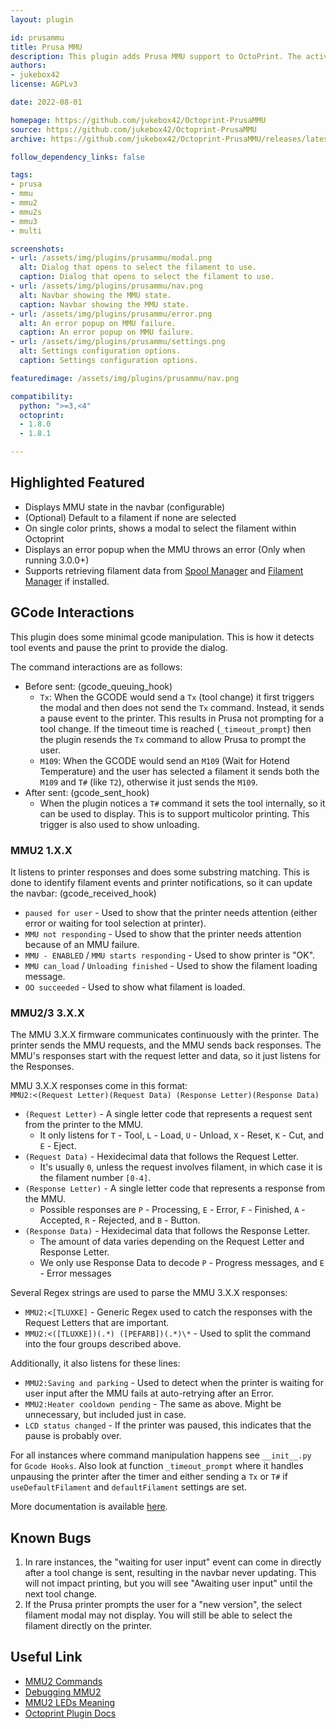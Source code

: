 ```yaml
---
layout: plugin

id: prusammu
title: Prusa MMU
description: This plugin adds Prusa MMU support to OctoPrint. The active filament will be displayed in the navbar and you will be prompted to select which filament to use when slicing in "MMU Single" mode. Other settings are available to name each tool and set defaults. This plugin only works for Prusa printers with an MMU. Supports MMU firmware 1.X.X and 3.X.X.
authors:
- jukebox42
license: AGPLv3

date: 2022-08-01

homepage: https://github.com/jukebox42/Octoprint-PrusaMMU
source: https://github.com/jukebox42/Octoprint-PrusaMMU
archive: https://github.com/jukebox42/Octoprint-PrusaMMU/releases/latest/download/Octoprint-PrusaMmu.zip

follow_dependency_links: false

tags:
- prusa
- mmu
- mmu2
- mmu2s
- mmu3
- multi

screenshots:
- url: /assets/img/plugins/prusammu/modal.png
  alt: Dialog that opens to select the filament to use.
  caption: Dialog that opens to select the filament to use.
- url: /assets/img/plugins/prusammu/nav.png
  alt: Navbar showing the MMU state.
  caption: Navbar showing the MMU state.
- url: /assets/img/plugins/prusammu/error.png
  alt: An error popup on MMU failure.
  caption: An error popup on MMU failure.
- url: /assets/img/plugins/prusammu/settings.png
  alt: Settings configuration options.
  caption: Settings configuration options.

featuredimage: /assets/img/plugins/prusammu/nav.png

compatibility:
  python: ">=3,<4"
  octoprint:
  - 1.8.0
  - 1.8.1

---
```


## Highlighted Featured
- Displays MMU state in the navbar (configurable)
- (Optional) Default to a filament if none are selected
- On single color prints, shows a modal to select the filament within Octoprint
- Displays an error popup when the MMU throws an error (Only when running 3.0.0+)
- Supports retrieving filament data from [Spool Manager](https://plugins.octoprint.org/plugins/SpoolManager/)
  and [Filament Manager](https://plugins.octoprint.org/plugins/filamentmanager/) if installed.

## GCode Interactions

This plugin does some minimal gcode manipulation. This is how it detects tool events and pause the
print to provide the dialog.

The command interactions are as follows:
- Before sent: (gcode_queuing_hook)
  - `Tx`: When the GCODE would send a `Tx` (tool change) it first triggers the modal and then does
    not send the `Tx` command. Instead, it sends a pause event to the printer. This results in Prusa
    not prompting for a tool change. If the timeout time is reached (`_timeout_prompt`) then the
    plugin resends the `Tx` command to allow Prusa to prompt the user.
  - `M109`: When the GCODE would send an `M109` (Wait for Hotend Temperature) and the user has
    selected a filament it sends both the `M109` and `T#` (like `T2`), otherwise it just sends the
    `M109`.
- After sent: (gcode_sent_hook)
  - When the plugin notices a `T#` command it sets the tool internally, so it can be used to
    display. This is to support multicolor printing. This trigger is also used to show unloading.

### MMU2 1.X.X

It listens to printer responses and does some substring matching. This is done to identify filament
events and printer notifications, so it can update the navbar: (gcode_received_hook)
  - `paused for user` - Used to show that the printer needs attention (either error or waiting for
    tool selection at printer).
  - `MMU not responding` -  Used to show that the printer needs attention because of an MMU failure.
  - `MMU - ENABLED` / `MMU starts responding` - Used to show printer is "OK".
  - `MMU can_load` / `Unloading finished` - Used to show the filament loading message.
  - `OO succeeded` - Used to show what filament is loaded.

### MMU2/3 3.X.X

The MMU 3.X.X firmware communicates continuously with the printer. The printer sends the MMU
requests, and the MMU sends back responses. The MMU's responses start with the request letter and
data, so it just listens for the Responses.

MMU 3.X.X responses come in this format:  
`MMU2:<(Request Letter)(Request Data) (Response Letter)(Response Data)`
  - `(Request Letter)` - A single letter code that represents a request sent from the printer to the MMU.
    - It only listens for `T` - Tool, `L` - Load, `U` - Unload, `X` - Reset, `K` - Cut, and `E` - Eject.
  - `(Request Data)` - Hexidecimal data that follows the Request Letter.
    - It's usually `0`, unless the request involves filament, in which case it is the filament number `[0-4]`.
  - `(Response Letter)` - A single letter code that represents a response from the MMU.
    - Possible responses are `P` - Processing, `E` - Error, `F` - Finished, `A` - Accepted,
      `R` - Rejected, and `B` - Button.
  - `(Response Data)` - Hexidecimal data that follows the Response Letter.
    - The amount of data varies depending on the Request Letter and Response Letter.
    - We only use Response Data to decode `P` - Progress messages, and `E` - Error messages

Several Regex strings are used to parse the MMU 3.X.X responses:
  - `MMU2:<[TLUXKE]` - Generic Regex used to catch the responses with the Request Letters that are important.
  - `MMU2:<([TLUXKE])(.*) ([PEFARB])(.*)\*` - Used to split the command into the four groups described above.

Additionally, it also listens for these lines:
  - `MMU2:Saving and parking` - Used to detect when the printer is waiting for user input after the
    MMU fails at auto-retrying after an Error.
  - `MMU2:Heater cooldown pending` - The same as above. Might be unnecessary, but included just in case.
  - `LCD status changed` - If the printer was paused, this indicates that the pause is probably over.

For all instances where command manipulation happens see `__init__.py` for `Gcode Hooks`. Also
look at function `_timeout_prompt` where it handles unpausing the printer after the timer and either
sending a `Tx` or `T#` if `useDefaultFilament` and `defaultFilament` settings are set.

More documentation is available [here](https://github.com/jukebox42/Octoprint-PrusaMMU#developer-zone).

## Known Bugs

1. In rare instances, the "waiting for user input" event can come in directly after a tool change is
   sent, resulting in the navbar never updating. This will not impact printing, but you will see
   "Awaiting user input" until the next tool change.
1. If the Prusa printer prompts the user for a "new version", the select filament modal may not
   display. You will still be able to select the filament directly on the printer.

## Useful Link
- [MMU2 Commands](https://cfl.prusa3d.com/display/PI3M3/MMU2+commands)
- [Debugging MMU2](https://revilor.github.io/MMU2-Marlin/debugging.html)
- [MMU2 LEDs Meaning](https://help.prusa3d.com/article/mmu2s-leds-meaning_2187#red-light)
- [Octoprint Plugin Docs](https://docs.octoprint.org/en/master/plugins/mixins.html)
